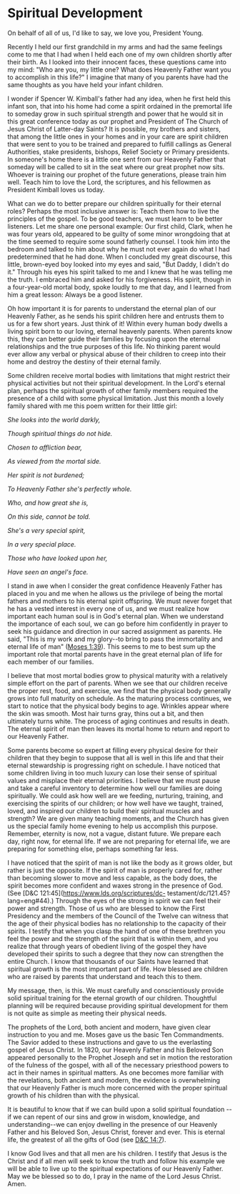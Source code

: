 # Spiritual Development

On behalf of all of us, I'd like to say, we love you, President Young.

Recently I held our first grandchild in my arms and had the same feelings come
to me that I had when I held each one of my own children shortly after their
birth. As I looked into their innocent faces, these questions came into my
mind: "Who are you, my little one? What does Heavenly Father want you to
accomplish in this life?" I imagine that many of you parents have had the same
thoughts as you have held your infant children.

I wonder if Spencer W. Kimball's father had any idea, when he first held this
infant son, that into his home had come a spirit ordained in the premortal
life to someday grow in such spiritual strength and power that he would sit in
this great conference today as our prophet and President of The Church of
Jesus Christ of Latter-day Saints? It is possible, my brothers and sisters,
that among the little ones in your homes and in your care are spirit children
that were sent to you to be trained and prepared to fulfill callings as
General Authorities, stake presidents, bishops, Relief Society or Primary
presidents. In someone's home there is a little one sent from our Heavenly
Father that someday will be called to sit in the seat where our great prophet
now sits. Whoever is training our prophet of the future generations, please
train him well. Teach him to love the Lord, the scriptures, and his fellowmen
as President Kimball loves us today.

What can we do to better prepare our children spiritually for their eternal
roles? Perhaps the most inclusive answer is: Teach them how to live the
principles of the gospel. To be good teachers, we must learn to be better
listeners. Let me share one personal example: Our first child, Clark, when he
was four years old, appeared to be guilty of some minor wrongdoing that at the
time seemed to require some sound fatherly counsel. I took him into the
bedroom and talked to him about why he must not ever again do what I had
predetermined that he had done. When I concluded my great discourse, this
little, brown-eyed boy looked into my eyes and said, "But Daddy, I didn't do
it." Through his eyes his spirit talked to me and I knew that he was telling
me the truth. I embraced him and asked for his forgiveness. His spirit, though
in a four-year-old mortal body, spoke loudly to me that day, and I learned
from him a great lesson: Always be a good listener.

Oh how important it is for parents to understand the eternal plan of our
Heavenly Father, as he sends his spirit children here and entrusts them to us
for a few short years. Just think of it! Within every human body dwells a
living spirit born to our loving, eternal heavenly parents. When parents know
this, they can better guide their families by focusing upon the eternal
relationships and the true purposes of this life. No thinking parent would
ever allow any verbal or physical abuse of their children to creep into their
home and destroy the destiny of their eternal family.

Some children receive mortal bodies with limitations that might restrict their
physical activities but not their spiritual development. In the Lord's eternal
plan, perhaps the spiritual growth of other family members required the
presence of a child with some physical limitation. Just this month a lovely
family shared with me this poem written for their little girl:

_She looks into the world darkly,_

_Though spiritual things do not hide._

_Chosen to affliction bear,_

_As viewed from the mortal side._

_Her spirit is not burdened;_

_To Heavenly Father she's perfectly whole._

_Who, and how great she is,_

_On this side, cannot be told._

_She's a very special spirit,_

_In a very special place._

_Those who have looked upon her,_

_Have seen an angel's face._

I stand in awe when I consider the great confidence Heavenly Father has placed
in you and me when he allows us the privilege of being the mortal fathers and
mothers to his eternal spirit offspring. We must never forget that he has a
vested interest in every one of us, and we must realize how important each
human soul is in God's eternal plan. When we understand the importance of each
soul, we can go before him confidently in prayer to seek his guidance and
direction in our sacred assignment as parents. He said, "This is my work and
my glory--to bring to pass the immortality and eternal life of man" ([Moses
1:39](https://www.lds.org/scriptures/pgp/moses/1.39?lang=eng#38)). This seems
to me to best sum up the important role that mortal parents have in the great
eternal plan of life for each member of our families.

I believe that most mortal bodies grow to physical maturity with a relatively
simple effort on the part of parents. When we see that our children receive
the proper rest, food, and exercise, we find that the physical body generally
grows into full maturity on schedule. As the maturing process continues, we
start to notice that the physical body begins to age. Wrinkles appear where
the skin was smooth. Most hair turns gray, thins out a bit, and then
ultimately turns white. The process of aging continues and results in death.
The eternal spirit of man then leaves its mortal home to return and report to
our Heavenly Father.

Some parents become so expert at filling every physical desire for their
children that they begin to suppose that all is well in this life and that
their eternal stewardship is progressing right on schedule. I have noticed
that some children living in too much luxury can lose their sense of spiritual
values and misplace their eternal priorities. I believe that we must pause and
take a careful inventory to determine how well our families are doing
spiritually. We could ask how well are we feeding, nurturing, training, and
exercising the spirits of our children; or how well have we taught, trained,
loved, and inspired our children to build their spiritual muscles and
strength? We are given many teaching moments, and the Church has given us the
special family home evening to help us accomplish this purpose. Remember,
eternity is now, not a vague, distant future. We prepare each day, right now,
for eternal life. If we are not preparing for eternal life, we are preparing
for something else, perhaps something far less.

I have noticed that the spirit of man is not like the body as it grows older,
but rather is just the opposite. If the spirit of man is properly cared for,
rather than becoming slower to move and less capable, as the body does, the
spirit becomes more confident and waxes strong in the presence of God. (See
[D&amp;C 121:45](https://www.lds.org/scriptures/dc-
testament/dc/121.45?lang=eng#44).) Through the eyes of the strong in spirit we
can feel their power and strength. Those of us who are blessed to know the
First Presidency and the members of the Council of the Twelve can witness that
the age of their physical bodies has no relationship to the capacity of their
spirits. I testify that when you clasp the hand of one of these brethren you
feel the power and the strength of the spirit that is within them, and you
realize that through years of obedient living of the gospel they have
developed their spirits to such a degree that they now can strengthen the
entire Church. I know that thousands of our Saints have learned that spiritual
growth is the most important part of life. How blessed are children who are
raised by parents that understand and teach this to them.

My message, then, is this. We must carefully and conscientiously provide solid
spiritual training for the eternal growth of our children. Thoughtful planning
will be required because providing spiritual development for them is not quite
as simple as meeting their physical needs.

The prophets of the Lord, both ancient and modern, have given clear
instruction to you and me. Moses gave us the basic Ten Commandments. The
Savior added to these instructions and gave to us the everlasting gospel of
Jesus Christ. In 1820, our Heavenly Father and his Beloved Son appeared
personally to the Prophet Joseph and set in motion the restoration of the
fulness of the gospel, with all of the necessary priesthood powers to act in
their names in spiritual matters. As one becomes more familiar with the
revelations, both ancient and modern, the evidence is overwhelming that our
Heavenly Father is much more concerned with the proper spiritual growth of his
children than with the physical.

It is beautiful to know that if we can build upon a solid spiritual foundation
--if we can repent of our sins and grow in wisdom, knowledge, and
understanding--we can enjoy dwelling in the presence of our Heavenly Father
and his Beloved Son, Jesus Christ, forever and ever. This is eternal life, the
greatest of all the gifts of God (see [D&amp;C
14:7](https://www.lds.org/scriptures/dc-testament/dc/14.7?lang=eng#6)).

I know God lives and that all men are his children. I testify that Jesus is
the Christ and if all men will seek to know the truth and follow his example
we will be able to live up to the spiritual expectations of our Heavenly
Father. May we be blessed so to do, I pray in the name of the Lord Jesus
Christ. Amen.

